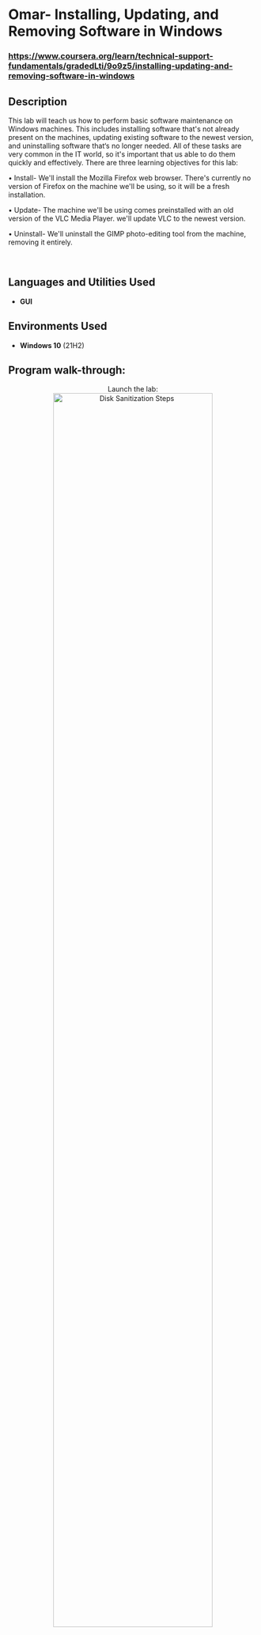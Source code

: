 <h1>Omar- Installing, Updating, and Removing Software in Windows </h1>

 ### https://www.coursera.org/learn/technical-support-fundamentals/gradedLti/9o9z5/installing-updating-and-removing-software-in-windows

<h2>Description</h2>
This lab will teach us how to perform basic software maintenance on Windows machines. This includes installing software that's not already present on the machines, updating existing software to the newest version, and uninstalling software that‘s no longer needed. All of these tasks are very common in the IT world, so it's important that us able to do them quickly and effectively.
There are three learning objectives for this lab:

•	Install- We'll install the Mozilla Firefox web browser. There's currently no version of Firefox on the machine we'll be using, so it will be a fresh installation.

•	Update- The machine we'll be using comes preinstalled with an old version of the VLC Media Player. we'll update VLC to the newest version.
	
•	Uninstall- We'll uninstall the GIMP photo-editing tool from the machine, removing it entirely.

<br />


<h2>Languages and Utilities Used</h2>

- <b>GUI</b> 


<h2>Environments Used </h2>

- <b>Windows 10</b> (21H2)

<h2>Program walk-through:</h2>

<p align="center">
Launch the lab: <br/>
<img src="https://i.imgur.com/gu5ea1X.png" height="80%" width="80%" alt="Disk Sanitization Steps"/>
<br />
<br />
Install the Mozilla Firefox web browser:  <br/>
<img src="https://i.imgur.com/UbZw1yK.png" height="80%" width="80%" alt="Disk Sanitization Steps"/>
<br />
<br />
There's currently no version of Firefox on the machine we'll be using, so it will be a fresh installation: <br/>
<img src="https://i.imgur.com/dihltBz.png" height="80%" width="80%" alt="Disk Sanitization Steps"/>
<br />
<br />
Update an old version of the VLC Media Player. We'll update VLC to the newest version.:  <br/>
<img src="https://i.imgur.com/oxbvQ5f.png" height="80%" width="80%" alt="Disk Sanitization Steps"/>
<br />
<br />
Uninstall-GIMP photo-editing tool from the machine :  <br/>
<img src="https://i.imgur.com/xXbunDD.png" height="80%" width="80%" alt="Disk Sanitization Steps"/>
<br />
